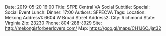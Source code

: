 Date: 2019-05-20 16:00
Title: SFPE Central VA Social
Subtitle: 
Special: Social Event
Lunch:
Dinner: 17:00
Authors: SFPECVA
Tags: 
Location: Mekong
Address1: 6604 W Broad Street
Address2: 
City: Richmond
State: Virginia
Zip: 23230
Phone: 804-288-8929
Site: http://mekongisforbeerlovers.com/
Map: https://goo.gl/maps/CH1J6CJjat32
